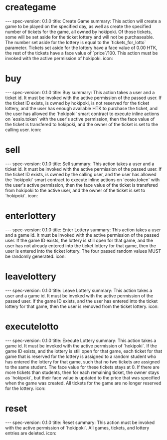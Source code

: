 <h1 class="contract">creategame</h1>
---
spec-version: 0.1.0
title: Create Game
summary: This action will create a game to be played on the specified day, as well as create the specified number of tickets for the game, all owned by hokipoki. Of those tickets, some will be set aside for the ticket lottery and will not be purchaseable. The number set aside for the lottery is equal to the `tickets_for_lotto` parameter. Tickets set aside for the lottery have a face value of 0.00 HTK, the rest of the tickets have a face value of `price`/100. This action must be invoked with the active permission of hokipoki.
icon:

<h1 class="contract">buy</h1>
---
spec-version: 0.1.0
title: Buy
summary: This action takes a user and a ticket id. It must be invoked with the active permission of the passed user. If the ticket ID exists, is owned by hokipoki, is not reserved for the ticket lottery, and the user has enough available HTK to purchase the ticket, and the user has allowed the `hokipoki` smart contract to execute inline actions on `eosio.token` with the user's active permission, then the face value of the ticket is transfered to hokipoki, and the owner of the ticket is set to the calling user.
icon:

<h1 class="contract">sell</h1>
---
spec-version: 0.1.0
title: Sell
summary: This action takes a user and a ticket id. It must be invoked with the active permission of the passed user. If the ticket ID exists, is owned by the calling user, and the user has allowed the `hokipoki` smart contract to execute inline actions on `eosio.token` with the user's active permission, then the face value of the ticket is transfered from hokipoki to the active user, and the owner of the ticket is set to `hokipoki`.
icon:

<h1 class="contract">enterlottery</h1>
---
spec-version: 0.1.0
title: Enter Lottery
summary: This action takes a user and a game id. It must be invoked with the active permission of the passed user. If the game ID exists, the lottery is still open for that game, and the user has not already entered into the ticket lottery for that game, then the user is entered into the ticket lottery. The four passed random values MUST be randomly generated. 
icon:

<h1 class="contract">leavelottery</h1>
---
spec-version: 0.1.0
title: Leave Lottery
summary: This action takes a user and a game id. It must be invoked with the active permission of the passed user. If the game ID exists, and the user has entered into the ticket lottery for that game, then the user is removed from the ticket lottery.
icon:

<h1 class="contract">executelotto</h1>
---
spec-version: 0.1.0
title: Execute Lottery
summary: This action takes a game id. It must be invoked with the active permission of `hokipoki`. If the game ID exists, and the lottery is still open for that game, each ticket for that game that is reserved for the lottery is assigned to a random student who has entered the lottery for that game, such that no two tickets are assigned to the same student. The face value for these tickets stays at 0. If there are more tickets than students, then for each remaining ticket, the owner stays as `hokipoki`, but their face value is updated to the price that was specified when the game was created. All tickets for the game are no longer reserved for the lottery.
icon:

<h1 class="contract">reset</h1>
---
spec-version: 0.1.0
title: Reset
summary: This action must be invoked with the active permission of `hokipoki`. All games, tickets, and lottery entries are deleted.
icon:


